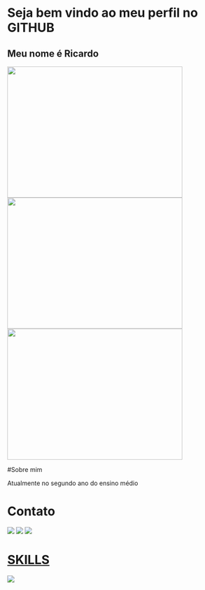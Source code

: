 # Seja bem vindo ao meu perfil no GITHUB
## Meu nome é Ricardo
<img src="https://camo.githubusercontent.com/a99e5458e900626beaa1f5035e8089ce5578d698249a24968e2b4c97e230319e/68747470733a2f2f6769746875622d726561646d652d73746174732e76657263656c2e6170702f6170693f757365726e616d653d5269636172646f4563636f267468656d653d64726163756c612673686f775f69636f6e733d7472756526686964655f626f726465723d66616c736526636f756e745f707269766174653d74727565" width="400" height="300"/>
<img src="https://camo.githubusercontent.com/6d454dd19cfe56890067666c9c6bb1cd297749a25b57a4f6c9caf2ed51eb249e/68747470733a2f2f6769746875622d726561646d652d73747265616b2d73746174732e6865726f6b756170702e636f6d2f3f757365723d5269636172646f4563636f267468656d653d64726163756c6126686964655f626f726465723d66616c7365" width="400" height="300"/>
<img src="https://camo.githubusercontent.com/d49f9b169b3c5b4de14707feda0f578e264847aa711f6eb5c78871a2285fe36d/68747470733a2f2f6769746875622d726561646d652d73746174732e76657263656c2e6170702f6170692f746f702d6c616e67732f3f757365726e616d653d5269636172646f4563636f267468656d653d64726163756c612673686f775f69636f6e733d7472756526686964655f626f726465723d66616c7365266c61796f75743d636f6d70616374" width="400" height="300"/>

#Sobre mim

Atualmente no segundo ano do ensino médio

# Contato
<div>
<img src="https://img.shields.io/badge/Instagram-E4405F?style=for-the-badge&logo=instagram&logoColor=white"/>
<img src="https://img.shields.io/badge/Gmail-D14836?style=for-the-badge&logo=gmail&logoColor=white"/>
  <a href="https://wa.me/5549999922534?text=Ola">
<img src="https://img.shields.io/badge/WhatsApp-25D366?style=for-the-badge&logo=whatsapp&logoColor=white"/>
</div>

# SKILLS

<div>
  <a>
<img src="https://img.shields.io/badge/Java-ED8B00?style=for-the-badge&logo=openjdk&logoColor=white"/>
<a/>
  </div>
